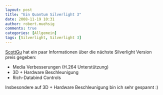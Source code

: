 ```yaml
---
layout: post
title: "Ein Quantum Silverlight 3"
date: 2008-11-19 10:31
author: robert.muehsig
comments: true
categories: [Allgemein]
tags: [Silverlight, Silverlight 3]
---
```

<p><a href="http://weblogs.asp.net/scottgu/archive/2008/11/16/update-on-silverlight-2-and-a-glimpse-of-silverlight-3.aspx">ScottGu</a> hat ein paar Informationen &#252;ber die n&#228;chste Silverlight Version preis gegeben:</p>  <ul>   <li>Media Verbesserungen (H.264 Unterst&#252;tzung)</li>    <li>3D + Hardware Beschleunigung</li>    <li>Rich-Databind Controls</li> </ul>  <p>Insbesondere auf 3D + Hardware Beschleunigung bin ich sehr gespannt :)</p>
